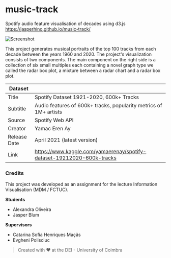 # music-track
Spotify audio feature visualisation of decades using d3.js
https://jasperhino.github.io/music-track/

![Screenshot](https://user-images.githubusercontent.com/33397387/197418084-6c38b574-482d-42a3-b760-c5130871dc79.png)

This project generates musical portraits of the top 100 tracks from each decade between the years 1960 and 2020.
The project's visualization consists of two components. The main component on the right side is a collection of six small multiples
each containing a novel graph type we called the radar box plot, a mixture between a radar chart and a radar box plot.

| Dataset ||
|----------|---------|
| Title | Spotify Dataset 1921-2020, 600k+ Tracks |
| Subtitle | Audio features of 600k+ tracks, popularity metrics of 1M+ artists |
| Source | Spotify Web API |
| Creator | Yamac Eren Ay |
| Release Date | April 2021 (latest version)|
| Link | https://www.kaggle.com/yamaerenay/spotify-dataset-19212020-600k-tracks |


### Credits

This project was developed as an assignment for the lecture Information Visualisation (MDM / FCTUC).

**Students**
 - Alexandra Oliveira
 - Jasper Blum
 
**Supervisors**
 - Catarina Sofia Henriques Maçãs
 - Evgheni Polisciuc


> Created with ❤️ at the DEI - University of Coimbra
